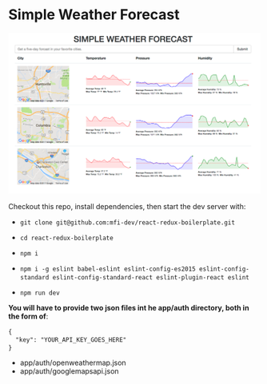 # Simple Weather Forecast
![alt text](app/assets/images/screenshot.png "Simple Weather Forecast app screenshot")

Checkout this repo, install dependencies, then start the dev server with:

  - `git clone git@github.com:mfi-dev/react-redux-boilerplate.git`

  - `cd react-redux-boilerplate`

  - `npm i`

  - `npm i -g eslint babel-eslint
   eslint-config-es2015 eslint-config-standard eslint-config-standard-react eslint-plugin-react eslint`
  - `npm run dev`


__You will have to provide two json files int he app/auth directory, both in the form of__:
  ```
  {
    "key": "YOUR_API_KEY_GOES_HERE"
  }
  ```
  - app/auth/openweathermap.json
  - app/auth/googlemapsapi.json
